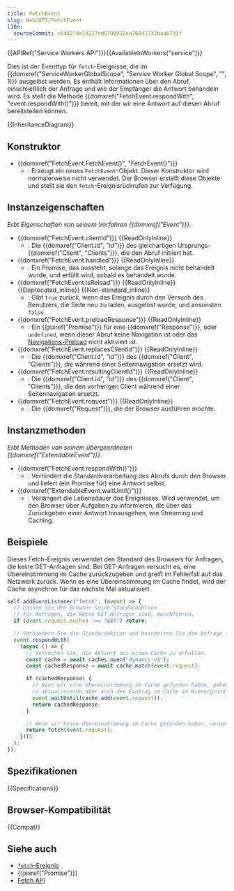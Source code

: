 ```yaml
---
title: FetchEvent
slug: Web/API/FetchEvent
l10n:
  sourceCommit: c640274a19227cd5790912ea76841732baa6731f
---
```


{{APIRef("Service Workers API")}}{{AvailableInWorkers("service")}}

Dies ist der Eventtyp für `fetch`-Ereignisse, die im {{domxref("ServiceWorkerGlobalScope", "Service Worker Global Scope", "", 1)}} ausgelöst werden. Es enthält Informationen über den Abruf, einschließlich der Anfrage und wie der Empfänger die Antwort behandeln wird. Es stellt die Methode {{domxref("FetchEvent.respondWith", "event.respondWith()")}} bereit, mit der wir eine Antwort auf diesen Abruf bereitstellen können.

{{InheritanceDiagram}}

## Konstruktor

- {{domxref("FetchEvent.FetchEvent()", "FetchEvent()")}}
  - : Erzeugt ein neues `FetchEvent`-Objekt. Dieser Konstruktor wird normalerweise nicht verwendet. Der Browser erstellt diese Objekte und stellt sie den `fetch`-Ereignisrückrufen zur Verfügung.

## Instanzeigenschaften

_Erbt Eigenschaften von seinem Vorfahren {{domxref("Event")}}_.

- {{domxref("FetchEvent.clientId")}} {{ReadOnlyInline}}
  - : Die {{domxref("Client.id", "id")}} des gleichartigen Ursprungs-{{domxref("Client", "Clients")}}, die den Abruf initiiert hat.
- {{domxref("FetchEvent.handled")}} {{ReadOnlyInline}}
  - : Ein Promise, das aussteht, solange das Ereignis nicht behandelt wurde, und erfüllt wird, sobald es behandelt wurde.
- {{domxref("FetchEvent.isReload")}} {{ReadOnlyInline}} {{Deprecated_inline}} {{Non-standard_inline}}
  - : Gibt `true` zurück, wenn das Ereignis durch den Versuch des Benutzers, die Seite neu zu laden, ausgelöst wurde, und ansonsten `false`.
- {{domxref("FetchEvent.preloadResponse")}} {{ReadOnlyInline}}
  - : Ein {{jsxref("Promise")}} für eine {{domxref("Response")}}, oder `undefined`, wenn dieser Abruf keine Navigation ist oder das [Navigations-Preload](/de/docs/Web/API/NavigationPreloadManager) nicht aktiviert ist.
- {{domxref("FetchEvent.replacesClientId")}} {{ReadOnlyInline}}
  - : Die {{domxref("Client.id", "id")}} des {{domxref("Client", "Clients")}}, die während einer Seitennavigation ersetzt wird.
- {{domxref("FetchEvent.resultingClientId")}} {{ReadOnlyInline}}
  - : Die {{domxref("Client.id", "id")}} des {{domxref("Client", "Clients")}}, die den vorherigen Client während einer Seitennavigation ersetzt.
- {{domxref("FetchEvent.request")}} {{ReadOnlyInline}}
  - : Die {{domxref("Request")}}, die der Browser ausführen möchte.

## Instanzmethoden

_Erbt Methoden von seinem übergeordneten {{domxref("ExtendableEvent")}}_.

- {{domxref("FetchEvent.respondWith()")}}
  - : Verhindert die Standardverarbeitung des Abrufs durch den Browser und liefert (ein Promise für) eine Antwort selbst.
- {{domxref("ExtendableEvent.waitUntil()")}}
  - : Verlängert die Lebensdauer des Ereignisses. Wird verwendet, um den Browser über Aufgaben zu informieren, die über das Zurückgeben einer Antwort hinausgehen, wie Streaming und Caching.

## Beispiele

Dieses Fetch-Ereignis verwendet den Standard des Browsers für Anfragen, die keine GET-Anfragen sind. Bei GET-Anfragen versucht es, eine Übereinstimmung im Cache zurückzugeben und greift im Fehlerfall auf das Netzwerk zurück. Wenn es eine Übereinstimmung im Cache findet, wird der Cache asynchron für das nächste Mal aktualisiert.

```js
self.addEventListener("fetch", (event) => {
  // Lassen Sie den Browser seine Standardaktion
  // für Anfragen, die keine GET-Anfragen sind, durchführen.
  if (event.request.method !== "GET") return;

  // Verhindern Sie die Standardaktion und bearbeiten Sie die Anfrage selbst.
  event.respondWith(
    (async () => {
      // Versuchen Sie, die Antwort aus einem Cache zu erhalten.
      const cache = await caches.open("dynamic-v1");
      const cachedResponse = await cache.match(event.request);

      if (cachedResponse) {
        // Wenn wir eine Übereinstimmung im Cache gefunden haben, geben wir sie zurück,
        // aktualisieren aber auch den Eintrag im Cache im Hintergrund.
        event.waitUntil(cache.add(event.request));
        return cachedResponse;
      }

      // Wenn wir keine Übereinstimmung im Cache gefunden haben, verwenden wir das Netzwerk.
      return fetch(event.request);
    })(),
  );
});
```

## Spezifikationen

{{Specifications}}

## Browser-Kompatibilität

{{Compat}}

## Siehe auch

- [`fetch`-Ereignis](/de/docs/Web/API/ServiceWorkerGlobalScope/fetch_event)
- {{jsxref("Promise")}}
- [Fetch API](/de/docs/Web/API/Fetch_API)
